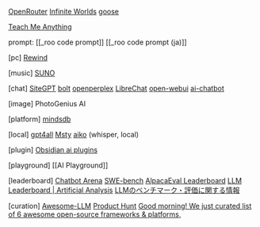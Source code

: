 
[OpenRouter](https://openrouter.ai/)
[Infinite Worlds](https://infiniteworlds.app/)
[goose](https://github.com/block/goose)

[Teach Me Anything](https://tma.live/)


prompt:
[[_roo code prompt]]
[[_roo code prompt (ja)]]


[pc]
[Rewind](https://www.rewind.ai/)


[music]
[SUNO](https://suno.com/)


[chat]
[SiteGPT](https://sitegpt.ai/)
[bolt](https://bolt.new/)
[openperplex](https://openperplex.com/)
[LibreChat](https://www.librechat.ai/)
[open-webui](https://github.com/open-webui/open-webui)
[ai-chatbot](https://github.com/vercel/ai-chatbot)

[image]
PhotoGenius AI


[platform]
[mindsdb](https://github.com/mindsdb/mindsdb)


[local]
[gpt4all](https://www.nomic.ai/gpt4all)
[Msty](https://msty.app/)
[aiko](https://sindresorhus.com/aiko) (whisper, local)


[plugin]
[Obsidian ai plugins](https://publish.obsidian.md/hub/02+-+Community+Expansions/02.05+All+Community+Expansions/Plugins/ai-research-assistant)


[playground]
[[AI Playground]]



[leaderboard]
[Chatbot Arena](https://lmarena.ai/)
[SWE-bench](https://www.swebench.com/)
[AlpacaEval Leaderboard](https://tatsu-lab.github.io/alpaca_eval/)
[LLM Leaderboard | Artificial Analysis](https://artificialanalysis.ai/leaderboards/models)
[LLMのベンチマーク・評価に関する情報](https://zenn.dev/karaage0703/articles/43f3fa5aa9bf1f)


[curation]
[Awesome-LLM](https://github.com/Hannibal046/Awesome-LLM)
[Product Hunt](https://www.producthunt.com/)
[Good morning! We just curated list of 6 awesome open-source frameworks & platforms,](https://x.com/helicone_ai/status/1833203817967768036)

